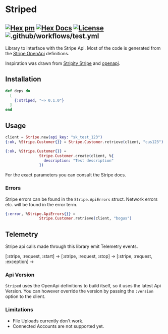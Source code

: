 # Striped
## [![Hex pm](http://img.shields.io/hexpm/v/striped.svg?style=flat)](https://hex.pm/packages/striped) [![Hex Docs](https://img.shields.io/badge/hex-docs-9768d1.svg)](https://hexdocs.pm/striped) [![License](https://img.shields.io/badge/License-MIT-blue.svg)](https://opensource.org/licenses/MIT) ![.github/workflows/test.yml](https://github.com/maartenvanvliet/striped/actions/workflows/test.yml/badge.svg)
<!-- MDOC !-->

Library to interface with the Stripe Api. Most of the code is generated from the [Stripe OpenApi](https://github.com/stripe/openapi) definitions.

Inspiration was drawn from [Stripity Stripe](https://github.com/beam-community/stripity_stripe) and [openapi](https://github.com/wojtekmach/openapi).

## Installation

```elixir
def deps do
  [
    {:striped, "~> 0.1.0"}
  ]
end
```

## Usage

```elixir
client = Stripe.new(api_key: "sk_test_123")
{:ok, %Stripe.Customer{}} = Stripe.Customer.retrieve(client, "cus123")

{:ok, %Stripe.Customer{}} =
               Stripe.Customer.create(client, %{
                 description: "Test description"
               })

```

For the exact parameters you can consult the Stripe docs.

### Errors
Stripe errors can be found in the `Stripe.ApiErrors` struct. 
Network errors etc. will be found in the error term.

```elixir
{:error, %Stripe.ApiErrors{}} =
               Stripe.Customer.retrieve(client, "bogus")
```        

## Telemetry
Stripe api calls made through this library emit Telemetry events.

[:stripe, :request, :start] ->
[:stripe, :request, :stop] ->
[:stripe, :request, :exception] ->


      

### Api Version
`Striped` uses the OpenApi definitions to build itself, so it 
uses the latest Api Version. You can however override the 
version by passing the `:version` option to the client.

### Limitations

  * File Uploads currently don't work. 
  * Connected Accounts are not supported yet. 